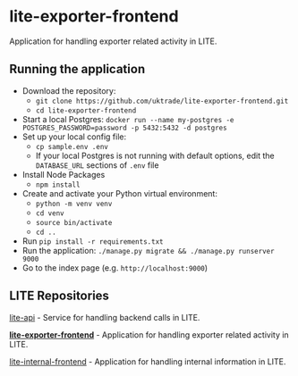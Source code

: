 # lite-exporter-frontend

Application for handling exporter related activity in LITE.

## Running the application

* Download the repository:
  * `git clone https://github.com/uktrade/lite-exporter-frontend.git`
  * `cd lite-exporter-frontend`
* Start a local Postgres: `docker run --name my-postgres -e POSTGRES_PASSWORD=password -p 5432:5432 -d postgres`
* Set up your local config file:
  * `cp sample.env .env`
  * If your local Postgres is not running with default options, edit the `DATABASE_URL` sections of `.env` file
* Install Node Packages
  * `npm install`
* Create and activate your Python virtual environment:
  * `python -m venv venv`
  * `cd venv`
  * `source bin/activate`
  * `cd ..`
* Run `pip install -r requirements.txt`
* Run the application: `./manage.py migrate && ./manage.py runserver 9000`
* Go to the index page (e.g. `http://localhost:9000`)

## LITE Repositories

[lite-api](https://github.com/uktrade/lite-api) - Service for handling backend calls in LITE.

**[lite-exporter-frontend](https://github.com/uktrade/lite-exporter-frontend)** - Application for handling exporter related activity in LITE.

[lite-internal-frontend](https://github.com/uktrade/lite-internal-frontend) - Application for handling internal information in LITE.
